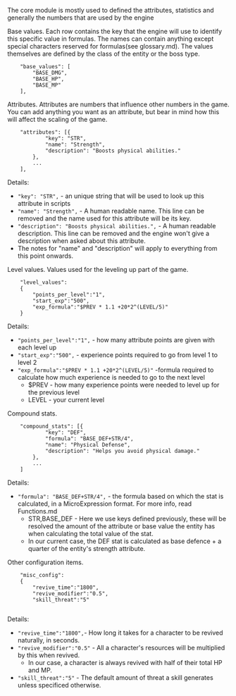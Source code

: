 The core module is mostly used to defined the attributes, statistics and generally the numbers that are used by the engine
    
Base values.
Each row contains the key that the engine will use to identify this specific value in formulas. The names can contain anything except special characters reserved for formulas(see glossary.md).
The values themselves are defined by the class of the entity or the boss type.
```
	"base_values": [
		"BASE_DMG",
		"BASE_HP",
		"BASE_MP"
	],
```

Attributes.
Attributes are numbers that influence other numbers in the game.
You can add anything you want as an attribute, but bear in mind how this will affect the scaling of the game.
```
	"attributes": [{
			"key": "STR",
			"name": "Strength",
			"description": "Boosts physical abilities."
		},
        ...
	],
```
Details:
* `"key": "STR",` - an unique string that will be used to look up this attribute in scripts
* `"name": "Strength",` - A human readable name. This line can be removed and the name used for this attribute will be its key.
* `"description": "Boosts physical abilities.",` - A human readable description. This line can be removed and the engine won't give a description when asked about this attribute.
* The notes for "name" and "description" will apply to everything from this point onwards.

Level values.
Values used for the leveling up part of the game.
```
    "level_values":
    {
        "points_per_level":"1",
        "start_exp":"500",
        "exp_formula":"$PREV * 1.1 +20*2^(LEVEL/5)"
    }
```
Details:
* `"points_per_level":"1",` - how many attribute points are given with each level up
* `"start_exp":"500",` - experience points required to go from level 1 to level 2
* `"exp_formula":"$PREV * 1.1 +20*2^(LEVEL/5)"` -formula required to calculate how much experience is needed to go to the next level
    * $PREV - how many experience points were needed to level up for the previous level
    * LEVEL - your current level

Compound stats.
```
	"compound_stats": [{
			"key": "DEF",
			"formula": "BASE_DEF+STR/4",
			"name": "Physical Defense",
			"description": "Helps you avoid physical damage."
		},
        ...
    ]
```  
Details:      
* `"formula": "BASE_DEF+STR/4",` - the formula based on which the stat is calculated, in a MicroExpression format. For more info, read Functions.md
    * STR,BASE_DEF - Here we use keys defined previously, these will be resolved the amount of the attribute or base value the entity has when calculating the total value of the stat.
    * In our current case, the DEF stat is calculated as base defence + a quarter of the entity's strength attribute.
   


Other configuration items.
```
    "misc_config":
    {
        "revive_time":"1800",
        "revive_modifier":"0.5",
		"skill_threat":"5"
   
```
Details:
* `"revive_time":"1800",`- How long it takes for a character to be revived naturally, in seconds. 
* `"revive_modifier":"0.5"` - All a character's resources will be multiplied by this when revived. 
    * In our case, a character is always revived with half of their total HP and MP.
* `"skill_threat":"5"` - The default amount of threat a skill generates unless specificed otherwise.